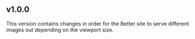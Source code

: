 v1.0.0
--------------------
This version contains changes in order for the Better site to serve different images out depending on the viewport size.